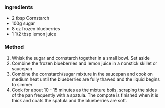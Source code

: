 ### Ingredients
- 2 tbsp Cornstarch
- 100g sugar
- 8 oz frozen blueberries
- 1 1/2 tbsp lemon juice

### Method
1. Whisk the sugar and cornstarch together in a small bowl.  Set aside
2. Combine the frozen blueberries and lemon juice in a nonstick skillet or saucepan
3. Combine the cornstarch/sugar mixture in the saucepan and cook on medium heat until the blueberries are fully thawed and the liquid begins to simmer
4. Cook for about 10 - 15 minutes as the mixture boils, scraping the sides of the pan frequently with a spatula.  The compote is finished when it is thick and coats the spatula and the blueberries are soft.